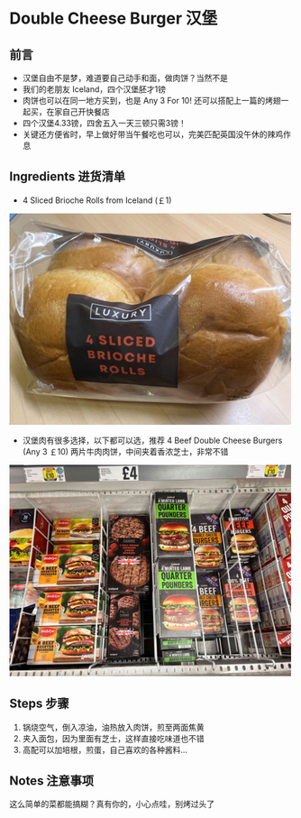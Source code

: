 # Double Cheese Burger 汉堡

## 前言

- 汉堡自由不是梦，难道要自己动手和面，做肉饼？当然不是
- 我们的老朋友 Iceland，四个汉堡胚才1镑
- 肉饼也可以在同一地方买到，也是 Any 3 For 10! 还可以搭配上一篇的烤翅一起买，在家自己开快餐店
- 四个汉堡4.33镑，四舍五入一天三顿只需3镑！
- 关键还方便省时，早上做好带当午餐吃也可以，完美匹配英国没午休的辣鸡作息

## Ingredients 进货清单

- 4 Sliced Brioche Rolls from Iceland (￡1)

<div>
    <img src="../../imgs/dishes/burgers2.jpg" style="width:500px">
</div> 

- 汉堡肉有很多选择，以下都可以选，推荐 4 Beef Double Cheese Burgers (Any 3 ￡10) 两片牛肉肉饼，中间夹着香浓芝士，非常不错

<div>
    <img src="../../imgs/dishes/burgers.jpg" style="width:500px">
</div>

## Steps 步骤

1. 锅烧空气，倒入凉油，油热放入肉饼，煎至两面焦黄
2. 夹入面包，因为里面有芝士，这样直接吃味道也不错
3. 高配可以加培根，煎蛋，自己喜欢的各种酱料...

## Notes 注意事项

这么简单的菜都能搞糊？真有你的，小心点哇，别烤过头了
